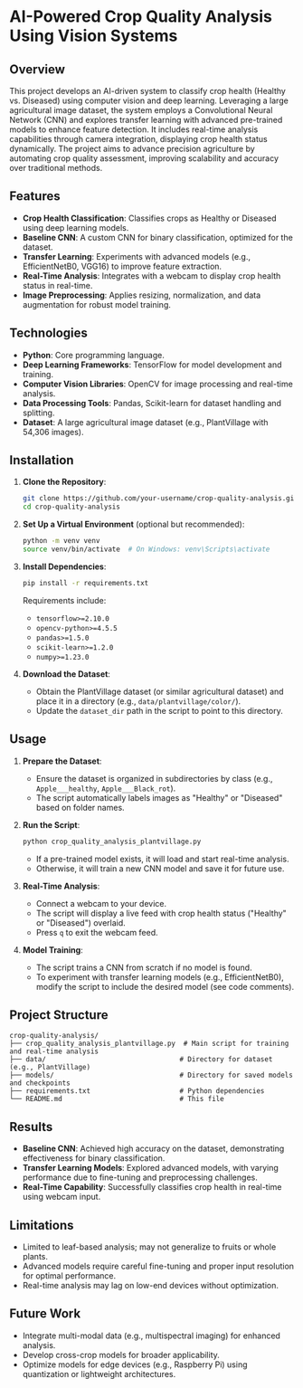 # AI-Powered Crop Quality Analysis Using Vision Systems

## Overview

This project develops an AI-driven system to classify crop health (Healthy vs. Diseased) using computer vision and deep learning. Leveraging a large agricultural image dataset, the system employs a Convolutional Neural Network (CNN) and explores transfer learning with advanced pre-trained models to enhance feature detection. It includes real-time analysis capabilities through camera integration, displaying crop health status dynamically. The project aims to advance precision agriculture by automating crop quality assessment, improving scalability and accuracy over traditional methods.

## Features

- **Crop Health Classification**: Classifies crops as Healthy or Diseased using deep learning models.
- **Baseline CNN**: A custom CNN for binary classification, optimized for the dataset.
- **Transfer Learning**: Experiments with advanced models (e.g., EfficientNetB0, VGG16) to improve feature extraction.
- **Real-Time Analysis**: Integrates with a webcam to display crop health status in real-time.
- **Image Preprocessing**: Applies resizing, normalization, and data augmentation for robust model training.

## Technologies

- **Python**: Core programming language.
- **Deep Learning Frameworks**: TensorFlow for model development and training.
- **Computer Vision Libraries**: OpenCV for image processing and real-time analysis.
- **Data Processing Tools**: Pandas, Scikit-learn for dataset handling and splitting.
- **Dataset**: A large agricultural image dataset (e.g., PlantVillage with 54,306 images).

## Installation

1. **Clone the Repository**:

   ```bash
   git clone https://github.com/your-username/crop-quality-analysis.git
   cd crop-quality-analysis
   ```

2. **Set Up a Virtual Environment** (optional but recommended):

   ```bash
   python -m venv venv
   source venv/bin/activate  # On Windows: venv\Scripts\activate
   ```

3. **Install Dependencies**:

   ```bash
   pip install -r requirements.txt
   ```

   Requirements include:

   - `tensorflow>=2.10.0`
   - `opencv-python>=4.5.5`
   - `pandas>=1.5.0`
   - `scikit-learn>=1.2.0`
   - `numpy>=1.23.0`

4. **Download the Dataset**:

   - Obtain the PlantVillage dataset (or similar agricultural dataset) and place it in a directory (e.g., `data/plantvillage/color/`).
   - Update the `dataset_dir` path in the script to point to this directory.

## Usage

1. **Prepare the Dataset**:

   - Ensure the dataset is organized in subdirectories by class (e.g., `Apple___healthy`, `Apple___Black_rot`).
   - The script automatically labels images as "Healthy" or "Diseased" based on folder names.

2. **Run the Script**:

   ```bash
   python crop_quality_analysis_plantvillage.py
   ```

   - If a pre-trained model exists, it will load and start real-time analysis.
   - Otherwise, it will train a new CNN model and save it for future use.

3. **Real-Time Analysis**:

   - Connect a webcam to your device.
   - The script will display a live feed with crop health status ("Healthy" or "Diseased") overlaid.
   - Press `q` to exit the webcam feed.

4. **Model Training**:

   - The script trains a CNN from scratch if no model is found.
   - To experiment with transfer learning models (e.g., EfficientNetB0), modify the script to include the desired model (see code comments).

## Project Structure

```
crop-quality-analysis/
├── crop_quality_analysis_plantvillage.py  # Main script for training and real-time analysis
├── data/                                 # Directory for dataset (e.g., PlantVillage)
├── models/                               # Directory for saved models and checkpoints
├── requirements.txt                      # Python dependencies
└── README.md                             # This file
```

## Results

- **Baseline CNN**: Achieved high accuracy on the dataset, demonstrating effectiveness for binary classification.
- **Transfer Learning Models**: Explored advanced models, with varying performance due to fine-tuning and preprocessing challenges.
- **Real-Time Capability**: Successfully classifies crop health in real-time using webcam input.

## Limitations

- Limited to leaf-based analysis; may not generalize to fruits or whole plants.
- Advanced models require careful fine-tuning and proper input resolution for optimal performance.
- Real-time analysis may lag on low-end devices without optimization.

## Future Work

- Integrate multi-modal data (e.g., multispectral imaging) for enhanced analysis.
- Develop cross-crop models for broader applicability.
- Optimize models for edge devices (e.g., Raspberry Pi) using quantization or lightweight architectures.

